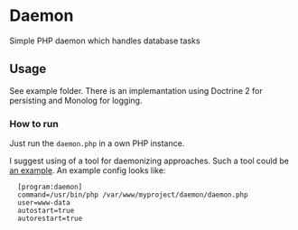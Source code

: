 # Daemon
Simple PHP daemon which handles database tasks

## Usage
See example folder. There is an implemantation using Doctrine 2 for persisting and Monolog for logging. 

### How to run
Just run the `daemon.php` in a own PHP instance. 

I suggest using of a tool for daemonizing approaches. Such a tool could be [an example](http://supervisord.org/ "Supervisor"). An example config looks like:

```
  [program:daemon]
  command=/usr/bin/php /var/www/myproject/daemon/daemon.php
  user=www-data
  autostart=true
  autorestart=true
```
